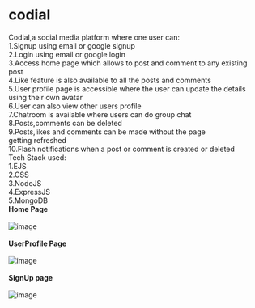 # codial<br />
Codial,a social media platform where one user can:<br />
1.Signup using email or google signup<br />
2.Login using email or google login<br />
3.Access home page which allows to post and comment to any existing post<br />
4.Like feature is also available to all the posts and comments<br />
5.User profile page is accessible where the user can update the details using their own avatar<br />
6.User can also view other users profile<br />
7.Chatroom is available where users can do group chat<br />
8.Posts,comments can be deleted<br />
9.Posts,likes and comments can be made without the page getting refreshed <br />
10.Flash notifications when a post or comment is created or deleted<br />
Tech Stack used:<br />
1.EJS<br />
2.CSS<br />
3.NodeJS<br />
4.ExpressJS<br />
5.MongoDB<br />
**Home Page**<br /><br >
![image](https://github.com/Debmalya1/codial/assets/109780618/dc0abe12-9dd2-43da-8ff2-1bcf77678b81)<br /><br />
**UserProfile Page**<br /><br />
![image](https://github.com/Debmalya1/codial/assets/109780618/234a4b0a-3c75-4946-8e11-18350fce1178)<br /><br />
**SignUp page**<br /><br />
![image](https://github.com/Debmalya1/codial/assets/109780618/22958eb7-78de-4409-acde-f6329d369610)<br /><br />



